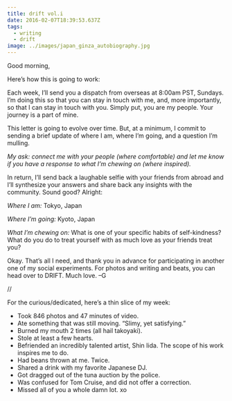 ```yaml
---
title: drift vol.i
date: 2016-02-07T18:39:53.637Z
tags:
  - writing
  - drift
image: ../images/japan_ginza_autobiography.jpg
---
```


Good morning,

Here’s how this is going to work:

Each week, I’ll send you a dispatch from overseas at 8:00am PST, Sundays. I’m doing this so that you can stay in touch with me, and, more importantly, so that I can stay in touch with you. Simply put, you are my people. Your journey is a part of mine.

This letter is going to evolve over time. But, at a minimum, I commit to sending a brief update of where I am, where I’m going, and a question I’m mulling.

_My ask: connect me with your people (where comfortable) and let me know if you have a response to what I’m chewing on (where inspired)._

In return, I’ll send back a laughable selfie with your friends from abroad and I’ll synthesize your answers and share back any insights with the community. Sound good? Alright:

_Where I am:_ Tokyo, Japan

_Where I’m going:_ Kyoto, Japan

_What I’m chewing on:_ What is one of your specific habits of self-kindness? What do you do to treat yourself with as much love as your friends treat you?

Okay. That’s all I need, and thank you in advance for participating in another one of my social experiments. For photos and writing and beats, you can head over to DRIFT. Much love. –G

//

For the curious/dedicated, here’s a thin slice of my week:

- Took 846 photos and 47 minutes of video.
- Ate something that was still moving. “Slimy, yet satisfying.”
- Burned my mouth 2 times (all hail takoyaki).
- Stole at least a few hearts.
- Befriended an incredibly talented artist, Shin Iida. The scope of his work inspires me to do.
- Had beans thrown at me. Twice.
- Shared a drink with my favorite Japanese DJ.
- Got dragged out of the tuna auction by the police.
- Was confused for Tom Cruise, and did not offer a correction.
- Missed all of you a whole damn lot. xo

